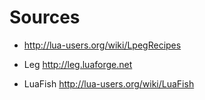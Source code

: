 # Sources

* http://lua-users.org/wiki/LpegRecipes

* Leg http://leg.luaforge.net

* LuaFish http://lua-users.org/wiki/LuaFish
